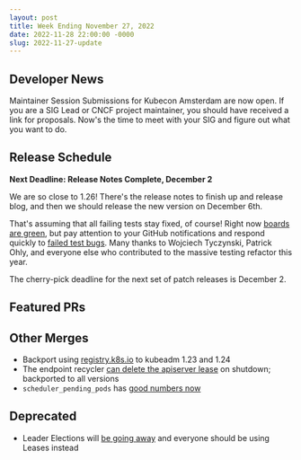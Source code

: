 ```yaml
---
layout: post
title: Week Ending November 27, 2022
date: 2022-11-28 22:00:00 -0000
slug: 2022-11-27-update
---
```


## Developer News

Maintainer Session Submissions for Kubecon Amsterdam are now open.  If you are a SIG Lead or CNCF project maintainer, you should have received a link for proposals.  Now's the time to meet with your SIG and figure out what you want to do.

## Release Schedule

**Next Deadline: Release Notes Complete, December 2**

We are so close to 1.26!  There's the release notes to finish up and release blog, and then we should release the new version on December 6th.  

That's assuming that all failing tests stay fixed, of course!  Right now [boards are green](https://testgrid.k8s.io/sig-release-1.26-blocking), but pay attention to your GitHub notifications and respond quickly to [failed test bugs](https://github.com/orgs/kubernetes/projects/68/views/19).  Many thanks to Wojciech Tyczynski, Patrick Ohly, and everyone else who contributed to the massive testing refactor this year.

The cherry-pick deadline for the next set of patch releases is December 2.

## Featured PRs


## Other Merges

* Backport using [registry.k8s.io](https://github.com/kubernetes/kubernetes/pull/113395) to kubeadm 1.23 and 1.24
* The endpoint recycler [can delete the apiserver lease](https://github.com/kubernetes/kubernetes/pull/114122) on shutdown; backported to all versions
* `scheduler_pending_pods` has [good numbers now](https://github.com/kubernetes/kubernetes/pull/113946)

## Deprecated

* Leader Elections will [be going away](https://github.com/kubernetes/kubernetes/pull/114055) and everyone should be using Leases instead
